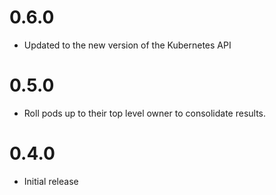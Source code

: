 # 0.6.0
* Updated to the new version of the Kubernetes API

# 0.5.0
* Roll pods up to their top level owner to consolidate results.

# 0.4.0
* Initial release